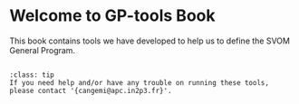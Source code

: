 # Welcome to GP-tools Book

This book contains tools we have developed to help us to define the SVOM General Program.

```{tableofcontents}
```

```{admonition} Need help?
:class: tip
If you need help and/or have any trouble on running these tools, please contact '{cangemi@apc.in2p3.fr}'.
```
